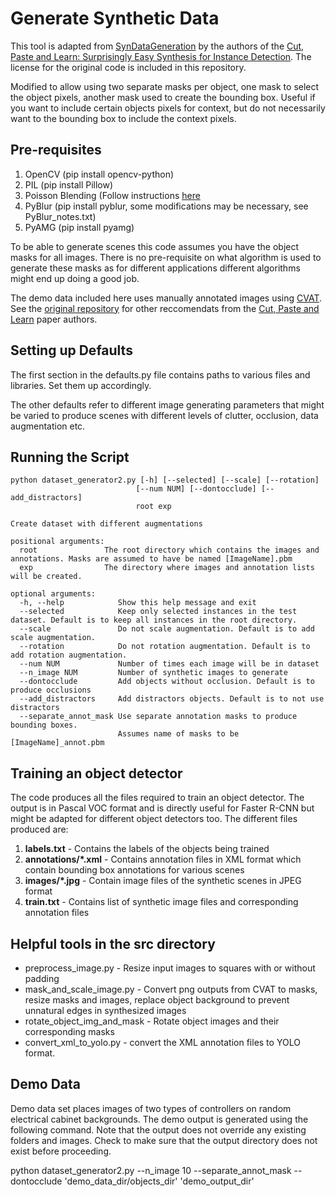 # Generate Synthetic Data 

This tool is adapted from [SynDataGeneration](https://github.com/debidatta/syndata-generation) by the authors of the [Cut, Paste and Learn: Surprisingly Easy Synthesis for Instance Detection](https://arxiv.org/pdf/1708.01642.pdf). The license for the original code is included in this repository. 

Modified to allow using two separate masks per object, one mask to select the object pixels, another mask used to create the bounding box. Useful if you want to include certain objects pixels for context, but do not necessarily want to the bounding box to include the context pixels. 

## Pre-requisites 
1. OpenCV (pip install opencv-python)
2. PIL (pip install Pillow)
3. Poisson Blending (Follow instructions [here](https://github.com/yskmt/pb)
4. PyBlur (pip install pyblur, some modifications may be necessary, see PyBlur_notes.txt)
5. PyAMG (pip install pyamg)

To be able to generate scenes this code assumes you have the object masks for all images. There is no pre-requisite on what algorithm is used to generate these masks as for different applications different algorithms might end up doing a good job. 

The demo data included here uses manually annotated images using [CVAT](https://github.com/openvinotoolkit/cvat). See the [original repository](https://github.com/debidatta/syndata-generation) for other reccomendats from the [Cut, Paste and Learn](https://arxiv.org/pdf/1708.01642.pdf) paper authors. 

## Setting up Defaults
The first section in the defaults.py file contains paths to various files and libraries. Set them up accordingly.

The other defaults refer to different image generating parameters that might be varied to produce scenes with different levels of clutter, occlusion, data augmentation etc. 

## Running the Script
```
python dataset_generator2.py [-h] [--selected] [--scale] [--rotation]
                            [--num NUM] [--dontocclude] [--add_distractors]
                            root exp

Create dataset with different augmentations

positional arguments:
  root               The root directory which contains the images and annotations. Masks are assumed to have be named [ImageName].pbm
  exp                The directory where images and annotation lists will be created.

optional arguments:
  -h, --help            Show this help message and exit
  --selected            Keep only selected instances in the test dataset. Default is to keep all instances in the root directory.
  --scale               Do not scale augmentation. Default is to add scale augmentation.
  --rotation            Do not rotation augmentation. Default is to add rotation augmentation.
  --num NUM             Number of times each image will be in dataset
  --n_image NUM         Number of synthetic images to generate
  --dontocclude         Add objects without occlusion. Default is to produce occlusions
  --add_distractors     Add distractors objects. Default is to not use distractors
  --separate_annot_mask Use separate annotation masks to produce bounding boxes. 
                        Assumes name of masks to be [ImageName]_annot.pbm
```

## Training an object detector
The code produces all the files required to train an object detector. The output is in Pascal VOC format and is directly useful for Faster R-CNN but might be adapted for different object detectors too. The different files produced are:
1. __labels.txt__ - Contains the labels of the objects being trained
2. __annotations/*.xml__ - Contains annotation files in XML format which contain bounding box annotations for various scenes
3. __images/*.jpg__ - Contain image files of the synthetic scenes in JPEG format 
4. __train.txt__ - Contains list of synthetic image files and corresponding annotation files

## Helpful tools in the src directory
- preprocess_image.py - Resize input images to squares with or without padding
- mask_and_scale_image.py - Convert png outputs from CVAT to masks, resize masks and images, 
                            replace object background to prevent unnatural edges in synthesized images
- rotate_object_img_and_mask - Rotate object images and their corresponding masks
- convert_xml_to_yolo.py - convert the XML annotation files to YOLO format. 

## Demo Data

Demo data set places images of two types of controllers on random electrical cabinet backgrounds. The demo output is generated using the following command. Note that the output does not override any existing folders and images. Check to make sure that the output directory does not exist before proceeding. 

python dataset_generator2.py --n_image 10 --separate_annot_mask --dontocclude 'demo_data_dir/objects_dir' 'demo_output_dir'
